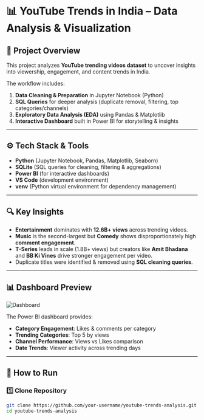 # 📊 YouTube Trends in India – Data Analysis & Visualization  

## 📌 Project Overview  
This project analyzes **YouTube trending videos dataset** to uncover insights into viewership, engagement, and content trends in India.  

The workflow includes:  
1. **Data Cleaning & Preparation** in Jupyter Notebook (Python)  
2. **SQL Queries** for deeper analysis (duplicate removal, filtering, top categories/channels)  
3. **Exploratory Data Analysis (EDA)** using Pandas & Matplotlib  
4. **Interactive Dashboard** built in Power BI for storytelling & insights  

---

## ⚙️ Tech Stack & Tools  
- **Python** (Jupyter Notebook, Pandas, Matplotlib, Seaborn)  
- **SQLite** (SQL queries for cleaning, filtering & aggregations)  
- **Power BI** (for interactive dashboards)  
- **VS Code** (development environment)  
- **venv** (Python virtual environment for dependency management)  

---

## 🔍 Key Insights  
- **Entertainment** dominates with **12.6B+ views** across trending videos.  
- **Music** is the second-largest but **Comedy** shows disproportionately high **comment engagement**.  
- **T-Series** leads in scale (1.8B+ views) but creators like **Amit Bhadana** and **BB Ki Vines** drive stronger engagement per video.  
- Duplicate titles were identified & removed using **SQL cleaning queries**.  

---

## 📊 Dashboard Preview  
![Dashboard](images/youtube_dashboard.jpg)


The Power BI dashboard provides:  
- **Category Engagement**: Likes & comments per category  
- **Trending Categories**: Top 5 by views  
- **Channel Performance**: Views vs Likes comparison  
- **Date Trends**: Viewer activity across trending days  

---

## 🚀 How to Run  

### 1️⃣ Clone Repository  
```bash
git clone https://github.com/your-username/youtube-trends-analysis.git
cd youtube-trends-analysis
